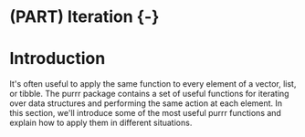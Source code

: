 

# (PART) Iteration {-}

# Introduction

It's often useful to apply the same function to every element of a vector, list, or tibble. The purrr package contains a set of useful functions for iterating over data structures and performing the same action at each element. In this section, we'll introduce some of the most useful purrr functions and explain how to apply them in different situations. 
